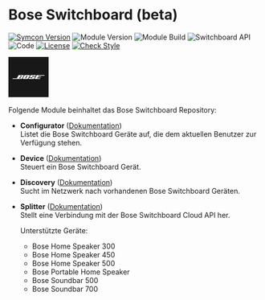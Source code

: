 # Bose Switchboard (beta)  

[![Symcon Version](https://img.shields.io/badge/Symcon_Version-5.4-red.svg)](https://www.symcon.de/service/dokumentation/entwicklerbereich/sdk-tools/sdk-php/)
![Module Version](https://img.shields.io/badge/Module_Version-1.00-blue.svg)
![Module Build](https://img.shields.io/badge/Module_Build-4-blue.svg)
![Switchboard API](https://img.shields.io/badge/Switchboard_API-0.9-blue.svg)
![Code](https://img.shields.io/badge/Code-PHP-blue.svg)
[![License](https://img.shields.io/badge/License-CC%20BY--NC--SA%204.0-green.svg)](https://creativecommons.org/licenses/by-nc-sa/4.0/)
[![Check Style](https://github.com/ubittner/SymconBoseSwitchboard/workflows/Check%20Style/badge.svg)](https://github.com/ubittner/SymconBoseSwitchboard/actions)  

![Image](imgs/bose_logo_blackbox_80x80.png)  

Folgende Module beinhaltet das Bose Switchboard Repository:

- __Configurator__ ([Dokumentation](Configurator))  
	Listet die Bose Switchboard Geräte auf, die dem aktuellen Benutzer zur Verfügung stehen. 

- __Device__ ([Dokumentation](Device))  
	Steuert ein Bose Switchboard Gerät.
	
- __Discovery__ ([Dokumentation](Discovery))  
	Sucht im Netzwerk nach vorhandenen Bose Switchboard Geräten. 

- __Splitter__ ([Dokumentation](Splitter))  
	Stellt eine Verbindung mit der Bose Switchboard Cloud API her.  
	
	Unterstützte Geräte:
    * Bose Home Speaker 300
    * Bose Home Speaker 450
    * Bose Home Speaker 500
    * Bose Portable Home Speaker
    * Bose Soundbar 500
    * Bose Soundbar 700
